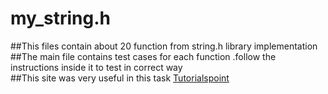# my_string.h
##This files contain about 20 function from string.h library implementation <br>
##The main file contains test cases for each function .follow the instructions inside it to test in correct way <br>
##This site was very useful in this task <a href="https://www.tutorialspoint.com/c_standard_library/string_h.htm">Tutorialspoint <br>
